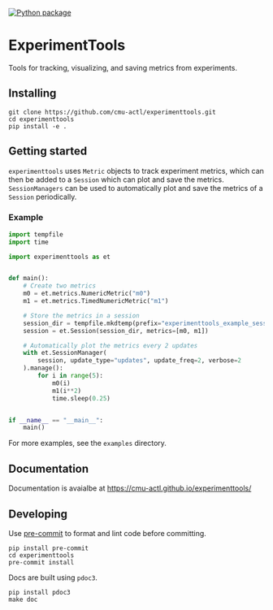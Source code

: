 [![Python package](https://github.com/cmu-actl/experimenttools/actions/workflows/python-package.yml/badge.svg)](https://github.com/cmu-actl/experimenttools/actions/workflows/python-package.yml)

# ExperimentTools

Tools for tracking, visualizing, and saving metrics from experiments.

## Installing

```shell
git clone https://github.com/cmu-actl/experimenttools.git
cd experimenttools
pip install -e .
```

## Getting started

`experimenttools` uses `Metric` objects to track experiment metrics, which can then be added to a `Session` which can plot and save the metrics. `SessionManagers` can be used to automatically plot and save the metrics of a `Session` periodically.

### Example
```python
import tempfile
import time

import experimenttools as et


def main():
    # Create two metrics
    m0 = et.metrics.NumericMetric("m0")
    m1 = et.metrics.TimedNumericMetric("m1")

    # Store the metrics in a session
    session_dir = tempfile.mkdtemp(prefix="experimenttools_example_session_manager_")
    session = et.Session(session_dir, metrics=[m0, m1])

    # Automatically plot the metrics every 2 updates
    with et.SessionManager(
        session, update_type="updates", update_freq=2, verbose=2
    ).manage():
        for i in range(5):
            m0(i)
            m1(i**2)
            time.sleep(0.25)


if __name__ == "__main__":
    main()
```

For more examples, see the `examples` directory.

## Documentation

Documentation is avaialbe at https://cmu-actl.github.io/experimenttools/

## Developing

Use [pre-commit](https://pre-commit.com) to format and lint code before committing.

```shell
pip install pre-commit
cd experimenttools
pre-commit install
```

Docs are built using `pdoc3`.

```shell
pip install pdoc3
make doc
```
